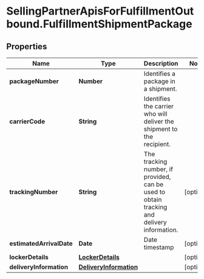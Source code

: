 # SellingPartnerApisForFulfillmentOutbound.FulfillmentShipmentPackage

## Properties

Name | Type | Description | Notes
------------ | ------------- | ------------- | -------------
**packageNumber** | **Number** | Identifies a package in a shipment. | 
**carrierCode** | **String** | Identifies the carrier who will deliver the shipment to the recipient. | 
**trackingNumber** | **String** | The tracking number, if provided, can be used to obtain tracking and delivery information. | [optional] 
**estimatedArrivalDate** | **Date** | Date timestamp | [optional] 
**lockerDetails** | [**LockerDetails**](LockerDetails.md) |  | [optional] 
**deliveryInformation** | [**DeliveryInformation**](DeliveryInformation.md) |  | [optional] 


